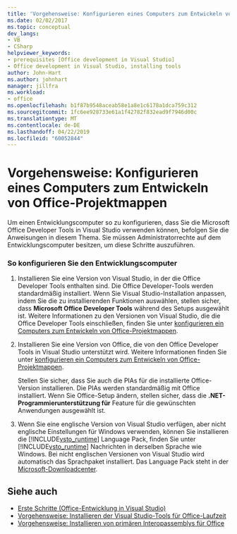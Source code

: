 ```yaml
---
title: 'Vorgehensweise: Konfigurieren eines Computers zum Entwickeln von Office-Projektmappen'
ms.date: 02/02/2017
ms.topic: conceptual
dev_langs:
- VB
- CSharp
helpviewer_keywords:
- prerequisites [Office development in Visual Studio]
- Office development in Visual Studio, installing tools
author: John-Hart
ms.author: johnhart
manager: jillfra
ms.workload:
- office
ms.openlocfilehash: b1f87b9548aceab58e1a8e1c6178a1dca759c312
ms.sourcegitcommit: 1fc6ee928733e61a1f42782f832ead9f7946d00c
ms.translationtype: MT
ms.contentlocale: de-DE
ms.lasthandoff: 04/22/2019
ms.locfileid: "60052844"
---
```

# <a name="how-to-configure-a-computer-to-develop-office-solutions"></a>Vorgehensweise: Konfigurieren eines Computers zum Entwickeln von Office-Projektmappen
  Um einen Entwicklungscomputer so zu konfigurieren, dass Sie die Microsoft Office Developer Tools in Visual Studio verwenden können, befolgen Sie die Anweisungen in diesem Thema. Sie müssen Administratorrechte auf dem Entwicklungscomputer besitzen, um diese Schritte auszuführen.

### <a name="to-configure-the-development-computer"></a>So konfigurieren Sie den Entwicklungscomputer

1. Installieren Sie eine Version von Visual Studio, in der die Office Developer Tools enthalten sind. Die Office Developer-Tools werden standardmäßig installiert. Wenn Sie Visual Studio-Installation anpassen, indem Sie die zu installierenden Funktionen auswählen, stellen sicher, dass **Microsoft Office Developer Tools** während des Setups ausgewählt ist. Weitere Informationen zu den Versionen von Visual Studio, die die Office Developer Tools einschließen, finden Sie unter [konfigurieren ein Computers zum Entwickeln von Office-Projektmappen](../vsto/configuring-a-computer-to-develop-office-solutions.md).

2. Installieren Sie eine Version von Office, die von den Office Developer Tools in Visual Studio unterstützt wird. Weitere Informationen finden Sie unter [konfigurieren ein Computers zum Entwickeln von Office-Projektmappen](../vsto/configuring-a-computer-to-develop-office-solutions.md).

     Stellen Sie sicher, dass Sie auch die PIAs für die installierte Office-Version installieren. Die PIAs werden standardmäßig mit Office installiert. Wenn Sie Office-Setup ändern, stellen sicher, dass die **.NET-Programmierunterstützung für** Feature für die gewünschten Anwendungen ausgewählt ist.

3. Wenn Sie eine englische Version von Visual Studio verfügen, aber nicht englische Einstellungen für Windows verwenden, können Sie installieren die [!INCLUDE[vsto_runtime](../vsto/includes/vsto-runtime-md.md)] Language Pack, finden Sie unter [!INCLUDE[vsto_runtime](../vsto/includes/vsto-runtime-md.md)] Nachrichten in derselben Sprache wie Windows. Bei nicht englischen Versionen von Visual Studio wird automatisch das Sprachpaket installiert. Das Language Pack steht in der [Microsoft-Downloadcenter](http://go.microsoft.com/fwlink/?LinkId=140386).

## <a name="see-also"></a>Siehe auch

- [Erste Schritte &#40;Office-Entwicklung in Visual Studio&#41;](../vsto/getting-started-office-development-in-visual-studio.md)
- [Vorgehensweise: Installieren der Visual Studio-Tools für Office-Laufzeit](../vsto/how-to-install-the-visual-studio-tools-for-office-runtime-redistributable.md)
- [Vorgehensweise: Installieren von primären Interopassemblys für Office](../vsto/how-to-install-office-primary-interop-assemblies.md)
